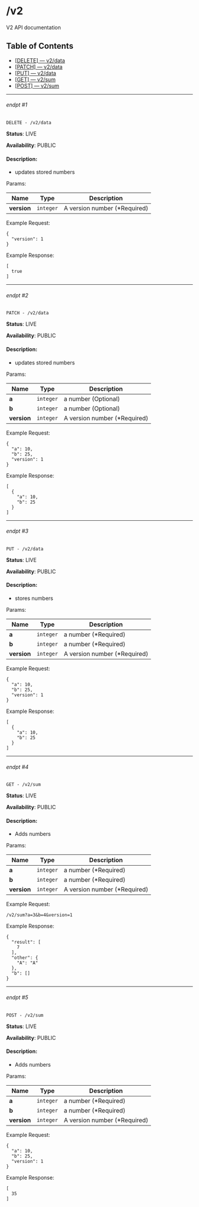 # /v2

V2 API documentation

## Table of Contents
- [[DELETE] — v2/data](#endpt-1)
- [[PATCH] — v2/data](#endpt-2)
- [[PUT] — v2/data](#endpt-3)
- [[GET] — v2/sum](#endpt-4)
- [[POST] — v2/sum](#endpt-5)

___
###### endpt #1
```
DELETE - /v2/data
```

**Status**: LIVE

**Availability**: PUBLIC

#### Description:
- updates stored numbers

Params:

| Name | Type | Description |
|--|--|--|
| **version** | `integer` | A version number (*Required)


Example Request:
```
{
  "version": 1
}
```

Example Response:
```
[
  true
]
```
___
###### endpt #2
```
PATCH - /v2/data
```

**Status**: LIVE

**Availability**: PUBLIC

#### Description:
- updates stored numbers

Params:

| Name | Type | Description |
|--|--|--|
| **a** | `integer` | a number (Optional)
| **b** | `integer` | a number (Optional)
| **version** | `integer` | A version number (*Required)


Example Request:
```
{
  "a": 10,
  "b": 25,
  "version": 1
}
```

Example Response:
```
[
  {
    "a": 10,
    "b": 25
  }
]
```
___
###### endpt #3
```
PUT - /v2/data
```

**Status**: LIVE

**Availability**: PUBLIC

#### Description:
- stores numbers

Params:

| Name | Type | Description |
|--|--|--|
| **a** | `integer` | a number (*Required)
| **b** | `integer` | a number (*Required)
| **version** | `integer` | A version number (*Required)


Example Request:
```
{
  "a": 10,
  "b": 25,
  "version": 1
}
```

Example Response:
```
[
  {
    "a": 10,
    "b": 25
  }
]
```
___
###### endpt #4
```
GET - /v2/sum
```

**Status**: LIVE

**Availability**: PUBLIC

#### Description:
- Adds numbers

Params:

| Name | Type | Description |
|--|--|--|
| **a** | `integer` | a number (*Required)
| **b** | `integer` | a number (*Required)
| **version** | `integer` | A version number (*Required)


Example Request:
```
/v2/sum?a=3&b=4&version=1
```

Example Response:
```
{
  "result": [
    7
  ],
  "other": {
    "A": "A"
  },
  "b": []
}
```
___
###### endpt #5
```
POST - /v2/sum
```

**Status**: LIVE

**Availability**: PUBLIC

#### Description:
- Adds numbers

Params:

| Name | Type | Description |
|--|--|--|
| **a** | `integer` | a number (*Required)
| **b** | `integer` | a number (*Required)
| **version** | `integer` | A version number (*Required)


Example Request:
```
{
  "a": 10,
  "b": 25,
  "version": 1
}
```

Example Response:
```
[
  35
]
```
